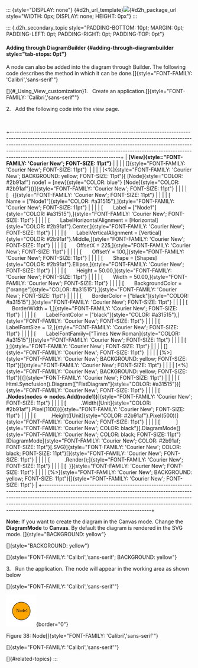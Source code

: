 ::: {style="DISPLAY: none"}
[](ms-xhelp:///?Id=d2h_url_template){#d2h_url_template}![](!package_url!){#d2h_package_url style="WIDTH: 0px; DISPLAY: none; HEIGHT: 0px"}
:::

::: {.d2h_secondary_topic style="PADDING-BOTTOM: 10pt; MARGIN: 0pt; PADDING-LEFT: 0pt; PADDING-RIGHT: 0pt; PADDING-TOP: 0pt"}
#### Adding through DiagramBuilder {#adding-through-diagrambuilder style="tab-stops: 0pt"}

A node can also be added into the diagram through Builder. The following code describes the method in which it can be done.[]{style="FONT-FAMILY: 'Calibri','sans-serif'"}

[]{#_Using_View_customization}1.   Create an application.[]{style="FONT-FAMILY: 'Calibri','sans-serif'"}

2.   Add the following code into the view page.

 

+----------------------------------------------------------------------------------------------------------------------------------------------------------------------------------------------------------------------------------------------------------------------------------------------------------------------------------------------------------------------+
| **[View]{style="FONT-FAMILY: 'Courier New'; FONT-SIZE: 11pt"}**                                                                                                                                                                                                                                                                                                      |
|                                                                                                                                                                                                                                                                                                                                                                      |
| []{style="FONT-FAMILY: 'Courier New'; FONT-SIZE: 11pt"}                                                                                                                                                                                                                                                                                                              |
|                                                                                                                                                                                                                                                                                                                                                                      |
| [\<%]{style="FONT-FAMILY: 'Courier New'; BACKGROUND: yellow; FONT-SIZE: 11pt"}[ [Node]{style="COLOR: #2b91af"} node1 = [new]{style="COLOR: blue"} [Node]{style="COLOR: #2b91af"}()]{style="FONT-FAMILY: 'Courier New'; FONT-SIZE: 11pt"}                                                                                                                             |
|                                                                                                                                                                                                                                                                                                                                                                      |
| [   {]{style="FONT-FAMILY: 'Courier New'; FONT-SIZE: 11pt"}                                                                                                                                                                                                                                                                                                          |
|                                                                                                                                                                                                                                                                                                                                                                      |
| [       Name = [\"Node1\"]{style="COLOR: #a31515"},]{style="FONT-FAMILY: 'Courier New'; FONT-SIZE: 11pt"}                                                                                                                                                                                                                                                            |
|                                                                                                                                                                                                                                                                                                                                                                      |
| [       Label = [\"Node1\"]{style="COLOR: #a31515"},]{style="FONT-FAMILY: 'Courier New'; FONT-SIZE: 11pt"}                                                                                                                                                                                                                                                           |
|                                                                                                                                                                                                                                                                                                                                                                      |
| [       LabelHorizontalAlignment = [Horizontal]{style="COLOR: #2b91af"}.Center,]{style="FONT-FAMILY: 'Courier New'; FONT-SIZE: 11pt"}                                                                                                                                                                                                                                |
|                                                                                                                                                                                                                                                                                                                                                                      |
| [       LabelVerticalAlignment = [Vertical]{style="COLOR: #2b91af"}.Middle,]{style="FONT-FAMILY: 'Courier New'; FONT-SIZE: 11pt"}                                                                                                                                                                                                                                    |
|                                                                                                                                                                                                                                                                                                                                                                      |
| [       OffsetX = 225,]{style="FONT-FAMILY: 'Courier New'; FONT-SIZE: 11pt"}                                                                                                                                                                                                                                                                                         |
|                                                                                                                                                                                                                                                                                                                                                                      |
| [       OffsetY = 100,]{style="FONT-FAMILY: 'Courier New'; FONT-SIZE: 11pt"}                                                                                                                                                                                                                                                                                         |
|                                                                                                                                                                                                                                                                                                                                                                      |
| [       Shape = [Shapes]{style="COLOR: #2b91af"}.Ellipse,]{style="FONT-FAMILY: 'Courier New'; FONT-SIZE: 11pt"}                                                                                                                                                                                                                                                      |
|                                                                                                                                                                                                                                                                                                                                                                      |
| [       Height = 50.00,]{style="FONT-FAMILY: 'Courier New'; FONT-SIZE: 11pt"}                                                                                                                                                                                                                                                                                        |
|                                                                                                                                                                                                                                                                                                                                                                      |
| [       Width = 50.00,]{style="FONT-FAMILY: 'Courier New'; FONT-SIZE: 11pt"}                                                                                                                                                                                                                                                                                         |
|                                                                                                                                                                                                                                                                                                                                                                      |
| [       BackgroundColor = [\"orange\"]{style="COLOR: #a31515"},]{style="FONT-FAMILY: 'Courier New'; FONT-SIZE: 11pt"}                                                                                                                                                                                                                                                |
|                                                                                                                                                                                                                                                                                                                                                                      |
| [       BorderColor = [\"black\"]{style="COLOR: #a31515"},]{style="FONT-FAMILY: 'Courier New'; FONT-SIZE: 11pt"}                                                                                                                                                                                                                                                     |
|                                                                                                                                                                                                                                                                                                                                                                      |
| [       BorderWidth = 1,]{style="FONT-FAMILY: 'Courier New'; FONT-SIZE: 11pt"}                                                                                                                                                                                                                                                                                       |
|                                                                                                                                                                                                                                                                                                                                                                      |
| [       LabelFontColor = [\"black\"]{style="COLOR: #a31515"},]{style="FONT-FAMILY: 'Courier New'; FONT-SIZE: 11pt"}                                                                                                                                                                                                                                                  |
|                                                                                                                                                                                                                                                                                                                                                                      |
| [       LabelFontSize = 12,]{style="FONT-FAMILY: 'Courier New'; FONT-SIZE: 11pt"}                                                                                                                                                                                                                                                                                    |
|                                                                                                                                                                                                                                                                                                                                                                      |
| [       LabelFontFamily=[\"Times New Roman]{style="COLOR: #a31515"}]{style="FONT-FAMILY: 'Courier New'; FONT-SIZE: 11pt"}                                                                                                                                                                                                                                            |
|                                                                                                                                                                                                                                                                                                                                                                      |
| [   };]{style="FONT-FAMILY: 'Courier New'; FONT-SIZE: 11pt"}                                                                                                                                                                                                                                                                                                         |
|                                                                                                                                                                                                                                                                                                                                                                      |
| []{style="FONT-FAMILY: 'Courier New'; FONT-SIZE: 11pt"}                                                                                                                                                                                                                                                                                                              |
|                                                                                                                                                                                                                                                                                                                                                                      |
| [%\>]{style="FONT-FAMILY: 'Courier New'; BACKGROUND: yellow; FONT-SIZE: 11pt"}[]{style="FONT-FAMILY: 'Courier New'; FONT-SIZE: 11pt"}                                                                                                                                                                                                                                |
|                                                                                                                                                                                                                                                                                                                                                                      |
| [\<%]{style="FONT-FAMILY: 'Courier New'; BACKGROUND: yellow; FONT-SIZE: 11pt"}[{]{style="FONT-FAMILY: 'Courier New'; FONT-SIZE: 11pt"}                                                                                                                                                                                                                               |
|                                                                                                                                                                                                                                                                                                                                                                      |
| [  Html.Syncfusion().Diagram([\"FlatDiagram\"]{style="COLOR: #a31515"})]{style="FONT-FAMILY: 'Courier New'; FONT-SIZE: 11pt"}                                                                                                                                                                                                                                        |
|                                                                                                                                                                                                                                                                                                                                                                      |
| [          **.Nodes(nodes =\> nodes.Add(node1))**]{style="FONT-FAMILY: 'Courier New'; FONT-SIZE: 11pt"}                                                                                                                                                                                                                                                              |
|                                                                                                                                                                                                                                                                                                                                                                      |
| [          .Width([Unit]{style="COLOR: #2b91af"}.Pixel(1100))]{style="FONT-FAMILY: 'Courier New'; FONT-SIZE: 11pt"}                                                                                                                                                                                                                                                  |
|                                                                                                                                                                                                                                                                                                                                                                      |
| [          .Height([Unit]{style="COLOR: #2b91af"}.Pixel(500))]{style="FONT-FAMILY: 'Courier New'; FONT-SIZE: 11pt"}                                                                                                                                                                                                                                                  |
|                                                                                                                                                                                                                                                                                                                                                                      |
| [           ]{style="FONT-FAMILY: 'Courier New'; COLOR: black"}[.DiagramMode(]{style="FONT-FAMILY: 'Courier New'; COLOR: black; FONT-SIZE: 11pt"}[DiagramMode]{style="FONT-FAMILY: 'Courier New'; COLOR: #2b91af; FONT-SIZE: 11pt"}[.SVG)]{style="FONT-FAMILY: 'Courier New'; COLOR: black; FONT-SIZE: 11pt"}[]{style="FONT-FAMILY: 'Courier New'; FONT-SIZE: 11pt"} |
|                                                                                                                                                                                                                                                                                                                                                                      |
| [          .Render();]{style="FONT-FAMILY: 'Courier New'; FONT-SIZE: 11pt"}                                                                                                                                                                                                                                                                                          |
|                                                                                                                                                                                                                                                                                                                                                                      |
| [  }]{style="FONT-FAMILY: 'Courier New'; FONT-SIZE: 11pt"}                                                                                                                                                                                                                                                                                                           |
|                                                                                                                                                                                                                                                                                                                                                                      |
| [%\>]{style="FONT-FAMILY: 'Courier New'; BACKGROUND: yellow; FONT-SIZE: 11pt"}[]{style="FONT-FAMILY: 'Courier New'; FONT-SIZE: 11pt"}                                                                                                                                                                                                                                |
+----------------------------------------------------------------------------------------------------------------------------------------------------------------------------------------------------------------------------------------------------------------------------------------------------------------------------------------------------------------------+

**Note:** If you want to create the diagram in the Canvas mode. Change the **DiagramMode** to **Canvas**. By default the diagram is rendered in the SVG mode. []{style="BACKGROUND: yellow"}

[]{style="BACKGROUND: yellow"} 

[]{style="FONT-FAMILY: 'Calibri','sans-serif'; BACKGROUND: yellow"} 

3.   Run the application. The node will appear in the working area as shown below

[]{style="FONT-FAMILY: 'Calibri','sans-serif'"} 

![Description: C:\\Users\\maithiliyk\\Desktop\\Capture.PNG](ImagesExt/image70_42.png){border="0"}

Figure 38: Node[]{style="FONT-FAMILY: 'Calibri','sans-serif'"}

[]{style="FONT-FAMILY: 'Calibri','sans-serif'"} 

[]{#related-topics}
:::
